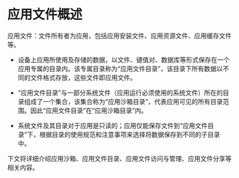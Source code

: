 # 应用文件概述

应用文件：文件所有者为应用，包括应用安装文件、应用资源文件、应用缓存文件等。

- 设备上应用所使用及存储的数据，以文件、键值对、数据库等形式保存在一个应用专属的目录内。该专属目录称为“应用文件目录”，该目录下所有数据以不同的文件格式存放，这些文件即应用文件。

- “应用文件目录”与一部分系统文件（应用运行必须使用的系统文件）所在的目录组成了一个集合，该集合称为“应用沙箱目录”，代表应用可见的所有目录范围。因此“应用文件目录”在“应用沙箱目录”内。

- 系统文件及其目录对于应用是只读的；应用仅能保存文件到“应用文件目录”下，根据目录的使用规范和注意事项来选择将数据保存到不同的子目录中。

下文将详细介绍应用沙箱、应用文件目录、应用文件访问与管理、应用文件分享等相关内容。

